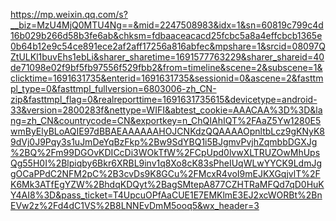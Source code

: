 https://mp.weixin.qq.com/s?__biz=MzU4MjQ0MTU4Ng==&mid=2247508983&idx=1&sn=60819c799c4d16b029b266d58b3fe6ab&chksm=fdbaaceacacd25fcbc5a8a4effcbcb1365e0b64b12e9c54ce891ece2af2aff17256a816abfec&mpshare=1&srcid=08097QZtULKl1buvEhs1ebLi&sharer_sharetime=1691577763229&sharer_shareid=40de71098e02f9bf5fb97556f529fbb2&from=timeline&scene=2&subscene=1&clicktime=1691631735&enterid=1691631735&sessionid=0&ascene=2&fasttmpl_type=0&fasttmpl_fullversion=6803006-zh_CN-zip&fasttmpl_flag=0&realreporttime=1691631735615&devicetype=android-33&version=2800283f&nettype=WIFI&abtest_cookie=AAACAA%3D%3D&lang=zh_CN&countrycode=CN&exportkey=n_ChQIAhIQT%2FAaZ5Yw1280E5wmByElyBLoAQIE97dBBAEAAAAAAHOJCNKdzQQAAAAOpnltbLcz9gKNyK89dVj0J9Pqy3s1uJmDeYqBzFkp%2Bw9SdYBQ1i5BJgmvPvjhZqmbbDGXJg%2BQ%2Fm99DGOvKDICcDi3WOkTfW%2FCpUpd0lvwXLTRUZOwMhUpsQg55H0I%2Blpiqby6Bkr6XRBL9inv1q8Xo8cK83sPheIUqWLwYYCK9LdmJggOCaPPdC2NFM2pC%2B3cvDs9K8GCu%2FMcxR4voI9mEJKXGqjvlT%2FK6Mk3ATfEgYZW%2BhdqKDQyt%2BagSMtepA877CZHTRaMFQd7qD0HuKY4AI8%3D&pass_ticket=T4UpcuOPfAaCUE1E7EMKlmE3EJ2xcWORBt%2BnEVw2z%2Fd4dC1VS%2B8LNNEvDmM5ooq5&wx_header=3